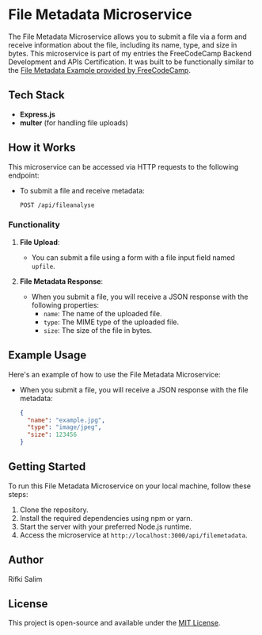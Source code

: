 # File Metadata Microservice

The File Metadata Microservice allows you to submit a file via a form and receive information about the file, including its name, type, and size in bytes. This microservice is part of my entries the FreeCodeCamp Backend Development and APIs Certification. It was built to be functionally similar to the [File Metadata Example provided by FreeCodeCamp](https://file-metadata-microservice.freecodecamp.rocks/).

## Tech Stack

- **Express.js**
- **multer** (for handling file uploads)

## How it Works

This microservice can be accessed via HTTP requests to the following endpoint:

- To submit a file and receive metadata:

  ```
  POST /api/fileanalyse
  ```

### Functionality

1. **File Upload**:

   - You can submit a file using a form with a file input field named `upfile`.

2. **File Metadata Response**:

   - When you submit a file, you will receive a JSON response with the following properties:
     - `name`: The name of the uploaded file.
     - `type`: The MIME type of the uploaded file.
     - `size`: The size of the file in bytes.

## Example Usage

Here's an example of how to use the File Metadata Microservice:

- When you submit a file, you will receive a JSON response with the file metadata:

  ```json
  {
    "name": "example.jpg",
    "type": "image/jpeg",
    "size": 123456
  }
  ```

## Getting Started

To run this File Metadata Microservice on your local machine, follow these steps:

1. Clone the repository.
2. Install the required dependencies using npm or yarn.
3. Start the server with your preferred Node.js runtime.
4. Access the microservice at `http://localhost:3000/api/filemetadata`.

## Author

Rifki Salim

## License

This project is open-source and available under the [MIT License](LICENSE.md).
